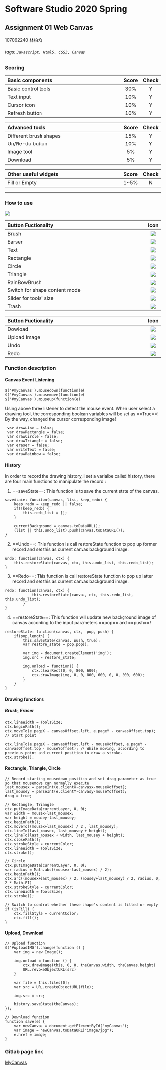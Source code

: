 # Software Studio 2020 Spring
## Assignment 01 Web Canvas 
107062240 林柏均
###### tags: `Javascript, Html5, CSS3, Canvas`

### Scoring

| **Basic components**                             | **Score** | **Check** |
| :----------------------------------------------- | :-------: | :-------: |
| Basic control tools                              | 30%       | Y         |
| Text input                                       | 10%       | Y         |
| Cursor icon                                      | 10%       | Y         |
| Refresh button                                   | 10%       | Y         |

| **Advanced tools**                               | **Score** | **Check** |
| :----------------------------------------------- | :-------: | :-------: |
| Different brush shapes                           | 15%       | Y         |
| Un/Re-do button                                  | 10%       | Y         |
| Image tool                                       | 5%        | Y         |
| Download                                         | 5%        | Y         |

| **Other useful widgets**                         | **Score** | **Check** |
| :----------------------------------------------- | :-------: | :-------: |
| Fill or Empty                                  | 1~5%     | N         |


---

### How to use 
![](https://i.imgur.com/jB4KonA.png)

| **Button Fuctionality**         | **Icon**                            |
| :-------------------------------| :---------------------------------: |
| Brush                           | ![](https://i.imgur.com/ugZnq4Q.png)|
| Earser                          | ![](https://i.imgur.com/SupEbI2.png)|
| Text                            | ![](https://i.imgur.com/zpIoetZ.png)|
| Rectangle                       | ![](https://i.imgur.com/1ZpiTSH.png)| 
| Circle                          | ![](https://i.imgur.com/7Omfolu.png)| 
| Triangle                        | ![](https://i.imgur.com/4Ehndwa.png)| 
| RainBowBrush                    | ![](https://i.imgur.com/xp30MpA.png)| 
| Switch for shape content mode   | ![](https://i.imgur.com/JSPLiAp.png)| 
| Slider for tools' size          | ![](https://i.imgur.com/cxvMidm.png)| 
| Trash                           | ![](https://i.imgur.com/GDmHf7S.png)| 

| **Button Fuctionality**         | **Icon**                            |
| :-------------------------------| :---------------------------------: |
| Dowload                         | ![](https://i.imgur.com/6uzgw98.png)|
| Upload Image                    | ![](https://i.imgur.com/IAIPtOK.png)|
| Undo                            | ![](https://i.imgur.com/nRhIL5I.png)|
| Redo                            | ![](https://i.imgur.com/7vKC7JU.png)| 


### Function description
#### Canvas Event Listening
    $('#myCanvas').mousedown(function(e)
    $('#myCanvas').mousemove(function(e)
    $('#myCanvas').mouseup(function(e)
Using above three listener to detect the mouse event. When user select a drawing tool, the corresponding boolean variables will be set as ==True==! By the way, changed the cursor corresponding image!

     var drawLine = false;         
     var drawRectangle = false;
     var drawCircle = false;
     var drawTriangle = false;
     var eraser = false;
     var writeText = false;
     var drawRainbow = false;

#### History
In order to record the drawing history, I set a varialbe called history, there are four main functions to manipulate the record :

1. ==saveState==:
    This function is to save the current state of the canvas.
```javascript=16
saveState: function(canvas, list, keep_redo) {
    keep_redo = keep_redo || false;
    if(!keep_redo) {   
        this.redo_list = [];
    }
    
    currentBackground = canvas.toDataURL();
    (list || this.undo_list).push(canvas.toDataURL());   
}
```

2. ==Undo==:
    This function is call restoreState function to pop up former record and set this as current canvas background image.
```javascript=16
undo: function(canvas, ctx) {
    this.restoreState(canvas, ctx, this.undo_list, this.redo_list);
}
```

3. ==Redo==:
    This function is call restoreState function to pop up latter record and set this as current canvas background image.
```javascript=16
redo: function(canvas, ctx) {
            this.restoreState(canvas, ctx, this.redo_list, this.undo_list);
        } 
}
```

4. ==restoreState==:
    This function will update new background image of canvas according to the input parameters ==pop== and ==push==!
```javascript=16
restoreState: function(canvas, ctx,  pop, push) {
    if(pop.length) {
        this.saveState(canvas, push, true);
        var restore_state = pop.pop();

        var img = document.createElement('img');
        img.src = restore_state;

        img.onload = function() {
            ctx.clearRect(0, 0, 800, 600);
            ctx.drawImage(img, 0, 0, 800, 600, 0, 0, 800, 600);  
        }
    }
}
```

#### Drawing functions
##### Brush, Eraser
```javascript=16
ctx.lineWidth = ToolsSize;
ctx.beginPath();
ctx.moveTo(e.pageX - canvasOffset.left, e.pageY - canvasOffset.top);  // Start point

ctx.lineTo(e.pageX - canvasOffset.left - mouseXoffset, e.pageY - canvasOffset.top - mouseYoffset); // While moving, according to previous point and current position to draw a stroke.
ctx.stroke();
```

#### Rectangle, Triangle, Circle
```javascript=16
// Record starting mousedown position and set drag parameter as true so that mousemove can normally execute
last_mousex = parseInt(e.clientX-canvasx-mouseXoffset);
last_mousey = parseInt(e.clientY-canvasy-mouseYoffset);
drag = true;

// Rectangle, Triangle
ctx.putImageData(currentLayer, 0, 0); 
var width = mousex-last_mousex;
var height = mousey-last_mousey;
ctx.beginPath();
ctx.moveTo((mousex+last_mousex) / 2 , last_mousey);
ctx.lineTo(last_mousex, last_mousey + height);
ctx.lineTo(last_mousex + width, last_mousey + height);
ctx.closePath();
ctx.strokeStyle = currentColor;
ctx.lineWidth = ToolsSize;
ctx.stroke();

// Circle
ctx.putImageData(currentLayer, 0, 0);
var radius = Math.abs((mousex-last_mousex) / 2);
ctx.beginPath();
ctx.arc((mousex+last_mousex) / 2, (mousey+last_mousey) / 2, radius, 0, 2 * Math.PI)
ctx.strokeStyle = currentColor;
ctx.lineWidth = ToolsSize;
ctx.stroke();

// Switch to control whether these shape's content is filled or empty
if (isFill) {
    ctx.fillStyle = currentColor;
    ctx.fill();
}
```

#### Upload, Download
```javascript=16
// Upload function
$('#uploadIMG').change(function () {
    var img = new Image();
        
    img.onload = function () {
        ctx.drawImage(this, 0, 0, theCanvas.width, theCanvas.height)
        URL.revokeObjectURL(src)
    }
        
    var file = this.files[0];
    var src = URL.createObjectURL(file);
        
    img.src = src;

    history.saveState(theCanvas);
});

// Download function
function save(e) {
    var newCanvas = document.getElementById("myCanvas");
    var image = newCanvas.toDataURL("image/jpg");
    e.href = image;
}
```

### Gitlab page link
[MyCanvas](https://107062240.gitlab.io/AS_01_WebCanvas)

<style>
table th{
    width: 100%;
}
</style>
